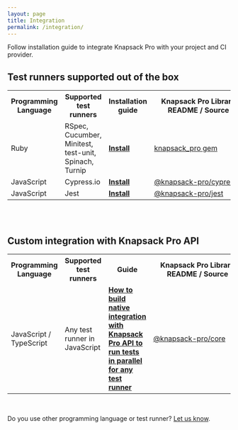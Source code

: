```yaml
---
layout: page
title: Integration
permalink: /integration/
---
```


<p>Follow installation guide to integrate Knapsack Pro with your project and CI provider.</p>

## Test runners supported out of the box

<table class="pure-table extra-margin-top-2x">
  <tr>
    <th>Programming Language</th>
    <th>Supported test runners</th>
    <th>Installation guide</th>
    <th style="min-width:200px;">Knapsack Pro Library README / Source</th>
    <th>FAQ</th>
    <th>Change&nbsp;log</th>
  </tr>
  <tr>
    <td>Ruby</td>
    <td>RSpec, Cucumber, Minitest, test-unit, Spinach, Turnip</td>
    <td><a href="/knapsack_pro-ruby/guide/" class="btn-primary"><b>Install</b></a></td>
    <td><a href="https://github.com/KnapsackPro/knapsack_pro-ruby">knapsack_pro gem</a></td>
    <td><a href="https://knapsackpro.com/faq/knapsack_pro_client/knapsack_pro_ruby">FAQ</a></td>
    <td><a href="https://github.com/KnapsackPro/knapsack_pro-ruby/blob/master/CHANGELOG.md#change-log">Change log</a></td>
  </tr>
  <tr>
    <td>JavaScript</td>
    <td>Cypress.io</td>
    <td><a href="https://github.com/KnapsackPro/knapsack-pro-cypress#installation" class="btn-primary"><b>Install</b></a></td>
    <td><a href="https://github.com/KnapsackPro/knapsack-pro-cypress">@knapsack-pro/cypress</a></td>
    <td><a href="https://knapsackpro.com/faq/knapsack_pro_client/knapsack_pro_cypress">FAQ</a></td>
    <td><a href="https://github.com/KnapsackPro/knapsack-pro-cypress/blob/master/CHANGELOG.md#change-log">Change log</a></td>
  </tr>
  <tr>
    <td>JavaScript</td>
    <td>Jest</td>
    <td><a href="https://github.com/KnapsackPro/knapsack-pro-jest#installation" class="btn-primary"><b>Install</b></a></td>
    <td><a href="https://github.com/KnapsackPro/knapsack-pro-jest">@knapsack-pro/jest</a></td>
    <td><a href="https://knapsackpro.com/faq/knapsack_pro_client/knapsack_pro_jest">FAQ</a></td>
    <td><a href="https://github.com/KnapsackPro/knapsack-pro-jest/blob/master/CHANGELOG.md#change-log">Change log</a></td>
  </tr>
</table>

<br>
<br>

## Custom integration with Knapsack Pro API

<table class="pure-table extra-margin-top-2x">
  <tr>
    <th>Programming Language</th>
    <th>Supported test runners</th>
    <th>Guide</th>
    <th style="min-width:200px;">Knapsack Pro Library README / Source</th>
    <th>FAQ</th>
    <th>Change&nbsp;log</th>
  </tr>
  <tr>
    <td>JavaScript / TypeScript</td>
    <td>Any test runner in JavaScript</td>
    <td><a href="/2020/how-to-build-native-integration-with-knapsack-pro-api-to-run-tests-in-parallel-for-any-test-runner-testing-framework"><b>How to build native integration with Knapsack Pro API to run tests in parallel for any test runner</b></a></td>
    <td><a href="https://github.com/KnapsackPro/knapsack-pro-core-js">@knapsack-pro/core</a></td>
    <td><a href="https://knapsackpro.com/faq/knapsack_pro_client/knapsack_pro_cypress#knapsack_pro_core_js">FAQ - see section: General questions for Knapsack Pro Core JavaScript integration</a></td>
    <td><a href="https://github.com/KnapsackPro/knapsack-pro-core-js/blob/master/CHANGELOG.md">Change log</a></td>
  </tr>
</table>

<br>

<p>
Do you use other programming language or test runner? <a href="https://docs.google.com/forms/d/e/1FAIpQLSe7Z6k__VczmRMmXykjA5i2MVEA3nEJ90gbiIeCRjecWhPOig/viewform?hl=en" rel="nofollow">Let us know</a>.
</p>
